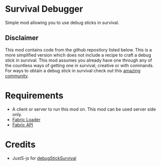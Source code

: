 # Survival Debugger
Simple mod allowing you to use debug sticks in survival.

## Disclaimer
This mod contains code from the github repository listed below. This is a more simplified version which does not include a recipe to craft a debug stick in survival. This mod assumes you already have one through any of the countless ways of getting one in survival, creative or with commands.
For ways to obtain a debug stick in survival check out this [amazing community](https://discord.gg/KXTaEftvj9).

# Requirements
- A client or server to run this mod on. This mod can be used server side only.
- [Fabric Loader](https://fabricmc.net/use/)
- [Fabric API](https://www.curseforge.com/minecraft/mc-mods/fabric-api)

# Credits
- JustS-js for [debugStickSurvival](https://github.com/JustS-js/debugStickSurvival)
